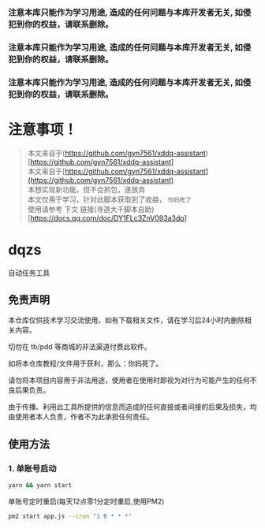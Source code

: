 ### **注意本库只能作为学习用途, 造成的任何问题与本库开发者无关, 如侵犯到你的权益，请联系删除。**
### **注意本库只能作为学习用途, 造成的任何问题与本库开发者无关, 如侵犯到你的权益，请联系删除。**
### **注意本库只能作为学习用途, 造成的任何问题与本库开发者无关, 如侵犯到你的权益，请联系删除。**

# 注意事项！
> 本文来自于(https://github.com/gyn7561/xddq-assistant)[https://github.com/gyn7561/xddq-assistant] <br/>
> 本文来自于[https://github.com/gyn7561/xddq-assistant](https://github.com/gyn7561/xddq-assistant) <br/>
> 本想实现新功能，但不会抓包，遂放弃 <br/>
> 本文仅用于学习，针对此脚本获取到了收益， `你妈死了` <br/>
> 使用请参考 下文 链接(寻道大千脚本自助)[https://docs.qq.com/doc/DY1FLc3ZnV093a3dp]

# dqzs
自动任务工具

## 免责声明
	
本仓库仅供技术学习交流使用，如有下载相关文件，请在学习后24小时内删除相关内容。

切勿在 tb/pdd 等商城的非法渠道付费此软件。

如将本仓库教程/文件用于获利，那么：你妈死了。

请勿将本项目内容用于非法用途，使用者在使用时即视为对行为可能产生的任何不良后果负责。
	
由于传播、利用此工具所提供的信息而造成的任何直接或者间接的后果及损失，均由使用者本人负责，作者不为此承担任何责任。

## 使用方法

### 1. 单账号启动
```bash
yarn && yarn start
```
单账号定时重启(每天12点零1分定时重启,使用PM2)
```bash
pm2 start app.js --cron "1 0 * * *"
```
